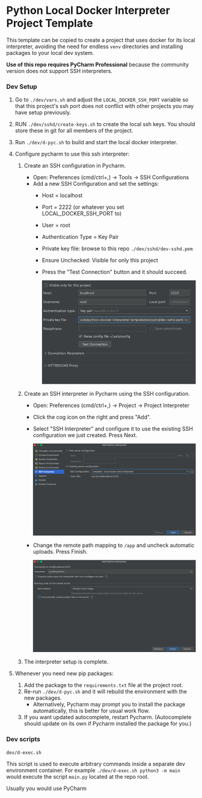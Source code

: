 
# Python Local Docker Interpreter Project Template

This template can be copied to create a project that uses docker for its local interpreter, avoiding the need for 
endless `venv` directories and installing packages to your local dev system.

**Use of this repo requires PyCharm Professional** because the community version does not support SSH interpreters.

### Dev Setup

1. Go to `./dev/vars.sh` and adjust the `LOCAL_DOCKER_SSH_PORT` variable so that this project's ssh port does not 
   conflict with other projects you may have setup previously.
2. RUN `./dev/sshd/create-keys.sh` to create the local ssh keys. You should store these in git for all members of 
   the project.
3. Run `./dev/d-pyc.sh` to build and start the local docker interpreter.
4. Configure pycharm to use this ssh interpreter:

    1. Create an SSH configuration in Pycharm.
       - Open: Preferences (cmd/ctrl+,) -> Tools -> SSH Configurations
       - Add a new SSH Configuration and set the settings:
         - Host = localhost
         - Port = 2222 (or whatever you set LOCAL_DOCKER_SSH_PORT to)
         - User = root
         - Authentication Type = Key Pair
         - Private key file: browse to this repo `./dev/sshd/dev-sshd.pem`
         - Ensure Unchecked: Visible for only this project
         - Press the "Test Connection" button and it should succeed.

           ![alt text](./dev/docs/pycharm-interpreter-setup-01.png "Title")

    2. Create an SSH interpreter in Pycharm using the SSH configuration.
       - Open: Preferences (cmd/ctrl+,) -> Project -> Project Interpreter
       - Click the cog icon on the right and press "Add".
       - Select "SSH Interpreter" and configure it to use the existing SSH configuration we just created. Press Next.
       
         ![alt text](./dev/docs/pycharm-interpreter-setup-02.png "Title")
       
       - Change the remote path mapping to `/app` and uncheck automatic uploads. Press Finish.
       
         ![alt text](./dev/docs/pycharm-interpreter-setup-03.png "Title")
       
    3. The interpreter setup is complete.
   
5. Whenever you need new pip packages:
   1. Add the package to the `requirements.txt` file at the project root.
   2. Re-run `./dev/d-pyc.sh` and it will rebuild the environment with the new packages.
      - Alternatively, Pycharm may prompt you to install the package automatically, this is better for usual work flow.
   3. If you want updated autocomplete, restart Pycharm. (Autocomplete should update on its own if Pycharm installed 
      the package for you.)


### Dev scripts

`dev/d-exec.sh`

This script is used to execute arbitrary commands inside a separate dev environment container. For example 
`./dev/d-exec.sh python3 -m main` would execute the script `main.py` located at the repo root.

Usually you would use PyCharm 

